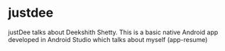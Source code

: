 # justdee
justDee talks about Deekshith Shetty. This is a basic native Android app developed in Android Studio which talks about myself (app-resume)
